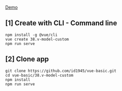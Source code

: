 [Demo](https://id1945.github.io/vue-basic/38.v-model-custom/dist "Demo")

## [1] Create with CLI - Command line
```
npm install -g @vue/cli
vue create 38.v-model-custom
npm run serve
```

## [2] Clone app
```
git clone https://github.com/id1945/vue-basic.git
cd vue-basic/38.v-model-custom
npm install
npm run serve
```